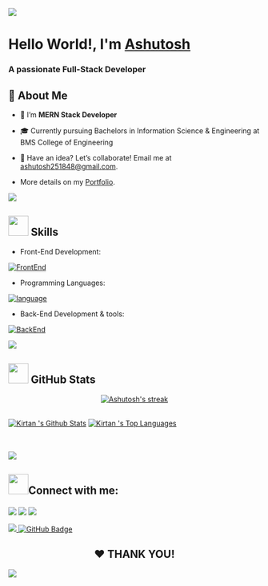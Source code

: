 <a href="#-skills"> <img src="https://oyepriyansh.pages.dev/838764339942785051.gif"></a>
<h1>Hello World!, I'm <a href="https://ashutoshgautam.dev" target="_blank">Ashutosh</a></h1>
<h3>A passionate Full-Stack Developer</h3>

## 💫 About Me

- 🌱 I’m **MERN Stack Developer**

- 🎓 Currently pursuing Bachelors in Information Science & Engineering at BMS College of Engineering

- 👯 Have an idea? Let’s collaborate! Email me at <a href="mailto:ashutosh251848@gmail.com" target="_blank">ashutosh251848@gmail.com</a>.

- More details on my <a href="https://ashutoshgautam.dev" target="_blank"> Portfolio</a>.

<a href="#-skills"> <img src="https://oyepriyansh.pages.dev/838764339942785051.gif"></a>

## <a href="#-skills"><img src="https://oyepriyansh.pages.dev/534756564728422850580.gif" width="40"></a> Skills

- Front-End Development:

[![FrontEnd](https://skillicons.dev/icons?i=html,css,js,react,nextjs,tailwind,bootstrap)](https://skillicons.dev)

- Programming Languages:

[![language](https://skillicons.dev/icons?i=c,cpp,java,python)](https://skillicons.dev)

- Back-End Development & tools:

[![BackEnd](https://skillicons.dev/icons?i=nodejs,express,mongodb,git,postman)](https://skillicons.dev)

<a href="#-skills"> <img src="https://oyepriyansh.pages.dev/838764339942785051.gif"></a>

## <a href="#-github-stats"><img src="https://oyepriyansh.pages.dev/526015297887404052.gif" width="40"></a> GitHub Stats
<a href="#-github-stats">

   <p align="center">
    <a href="https://github.com/ashuthe1/github-readme-streak-stats">
        <img title="🔥 Get streak stats for your profile at git.io/streak-stats" alt="Ashutosh's streak" src="https://github-readme-streak-stats.herokuapp.com/?user=ashuthe1&"                    alt="ashuthe1&theme=black-ice&hide_border=true&stroke=0000&background=060A0CD0"/>
    </a>
</p>

  <br/>
    <a href="https://github.com/ashuthe1/github-readme-stats"><img alt="Kirtan 's Github Stats" src="https://github-readme-stats.vercel.app/api?username=ashuthe1&show_icons=true&count_private=true&theme=react&hide_border=true&bg_color=0D1117" /></a>
  <a href="https://github.com/ashuthe1/github-readme-stats"><img alt="Kirtan 's Top Languages" src="https://github-readme-stats.vercel.app/api/top-langs/?username=ashuthe1&langs_count=8&count_private=true&layout=compact&theme=react&hide_border=true&bg_color=0D1117" /></a>
  <br/>

<br/>
<br/>

<a href="#-skills"> <img src="https://oyepriyansh.pages.dev/838764339942785051.gif"></a>

## <a href="#connect"><img src="https://oyepriyansh.pages.dev/918555162522583050.gif" width="40"></a>Connect with me: <p align="center">

<a href = "https://www.linkedin.com/in/ashuthe1/"><img src="https://img.icons8.com/fluent/48/000000/linkedin.png"></a>
<a href = "mailto:ashutosh251848@gmail.com"><img src="https://user-images.githubusercontent.com/86846633/236041159-79192d7d-aae1-4114-b657-56c45948d41d.png"></a>
<a href = "https://twitter.com/ashuthe1x"><img src="https://img.icons8.com/fluent/48/000000/twitter.png"></a>

</p>

<a href="https://github.com/ashuthe1/github-profile-views-counter">
    <img src="https://komarev.com/ghpvc/?username=ashuthe1">
</a>
<a href="https://github.com/ashuthe1?tab=followers"><img src="https://img.shields.io/github/followers/ashuthe1?label=Followers&style=social" alt="GitHub Badge"></a>
</p>

<h2 align="center"> ❤ THANK YOU!</h2>
<a href="#connect"> <img src="https://oyepriyansh.pages.dev/838764339942785051.gif"></a>
